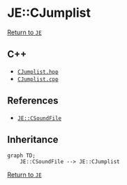 # JE::CJumplist

[Return to `JE`](/docs/je.md)

## C++

- [`CJumplist.hpp`](/src/je/CJumplist.hpp)
- [`CJumplist.cpp`](/src/je/CJumplist.cpp)

## References

- [`JE::CSoundFile`](/docs/je/CSoundFile.md)

## Inheritance

```mermaid
graph TD;
    JE::CSoundFile --> JE::CJumplist
```

[Return to `JE`](/docs/je.md)
